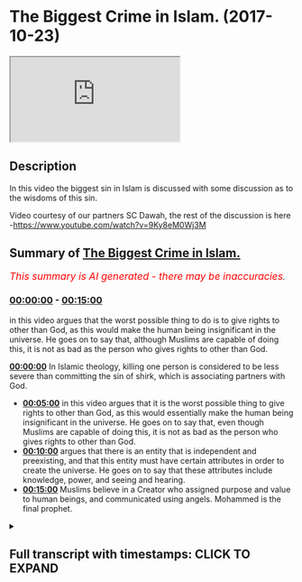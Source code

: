 # The Biggest Crime in Islam. (2017-10-23)

<iframe loading='lazy' src='https://www.youtube.com/embed/ko0eCW6Pwzs'></iframe>

## Description

In this video the biggest sin in Islam is discussed with some discussion as to the wisdoms of this sin. 

Video courtesy of our partners SC Dawah, the rest of the discussion is here -https://www.youtube.com/watch?v=9Ky8eM0Wj3M

## Summary of [The Biggest Crime in Islam.](https://www.youtube.com/watch?v=ko0eCW6Pwzs)


*<span style="color:red; font-size:125%">This summary is AI generated - there may be inaccuracies</span>. [](/)*

### [00:00:00](https://www.youtube.com/watch?v=ko0eCW6Pwzs&t=0) - [00:15:00](https://www.youtube.com/watch?v=ko0eCW6Pwzs&t=900)

in this video argues that the worst possible thing to do is to give rights to other than God, as this would make the human being insignificant in the universe. He goes on to say that, although Muslims are capable of doing this, it is not as bad as the person who gives rights to other than God.

**[00:00:00](https://www.youtube.com/watch?v=ko0eCW6Pwzs&t=0)** In Islamic theology, killing one person is considered to be less severe than committing the sin of shirk, which is associating partners with God.
* **[00:05:00](https://www.youtube.com/watch?v=ko0eCW6Pwzs&t=300)** in this video argues that it is the worst possible thing to give rights to other than God, as this would essentially make the human being insignificant in the universe. He goes on to say that, even though Muslims are capable of doing this, it is not as bad as the person who gives rights to other than God.
* **[00:10:00](https://www.youtube.com/watch?v=ko0eCW6Pwzs&t=600)** argues that there is an entity that is independent and preexisting, and that this entity must have certain attributes in order to create the universe. He goes on to say that these attributes include knowledge, power, and seeing and hearing.
* **[00:15:00](https://www.youtube.com/watch?v=ko0eCW6Pwzs&t=900)** Muslims believe in a Creator who assigned purpose and value to human beings, and communicated using angels. Mohammed is the final prophet.

<details><summary><h2>Full transcript with timestamps: CLICK TO EXPAND</h2></summary>

[0:00:00](https://youtu.be/ko0eCW6Pwzs?t=0) and I'll explain it I want to see your  
[0:00:02](https://youtu.be/ko0eCW6Pwzs?t=2) reaction okay from our perspective we  
[0:00:07](https://youtu.be/ko0eCW6Pwzs?t=7) were talking about value and we talked  
[0:00:09](https://youtu.be/ko0eCW6Pwzs?t=9) about more relativity and on atheism and  
[0:00:11](https://youtu.be/ko0eCW6Pwzs?t=11) naturalism how actually everything is  
[0:00:12](https://youtu.be/ko0eCW6Pwzs?t=12) relative and this is the this is the  
[0:00:14](https://youtu.be/ko0eCW6Pwzs?t=14) prevailing philosophical position of  
[0:00:18](https://youtu.be/ko0eCW6Pwzs?t=18) most post enlightenment post modernist  
[0:00:21](https://youtu.be/ko0eCW6Pwzs?t=21) philosophers like Nietzsche and Bertrand  
[0:00:24](https://youtu.be/ko0eCW6Pwzs?t=24) Russell and you know Jacques Derrida and  
[0:00:26](https://youtu.be/ko0eCW6Pwzs?t=26) others yeah we'll come back a little bit  
[0:00:29](https://youtu.be/ko0eCW6Pwzs?t=29) so in other words more relativity to  
[0:00:32](https://youtu.be/ko0eCW6Pwzs?t=32) suggest that you make your morality  
[0:00:33](https://youtu.be/ko0eCW6Pwzs?t=33) right you have you make your own purpose  
[0:00:35](https://youtu.be/ko0eCW6Pwzs?t=35) you make your morality with morality  
[0:00:36](https://youtu.be/ko0eCW6Pwzs?t=36) from an Islamic perspective we say that  
[0:00:40](https://youtu.be/ko0eCW6Pwzs?t=40) obviously God you know the old knowing  
[0:00:42](https://youtu.be/ko0eCW6Pwzs?t=42) feel powerful the all-wise he is the one  
[0:00:45](https://youtu.be/ko0eCW6Pwzs?t=45) who sets the standards he's the one who  
[0:00:47](https://youtu.be/ko0eCW6Pwzs?t=47) makes the morals for us the the most the  
[0:00:51](https://youtu.be/ko0eCW6Pwzs?t=51) most the worst sin the worst thing to do  
[0:00:56](https://youtu.be/ko0eCW6Pwzs?t=56) what's the murder wait what's going on  
[0:01:00](https://youtu.be/ko0eCW6Pwzs?t=60) worse than murder is this thing called  
[0:01:04](https://youtu.be/ko0eCW6Pwzs?t=64) [ __ ] and I'll tell you what it means  
[0:01:05](https://youtu.be/ko0eCW6Pwzs?t=65) shirk is the association of partners  
[0:01:08](https://youtu.be/ko0eCW6Pwzs?t=68) with God before I I want to say so I  
[0:01:11](https://youtu.be/ko0eCW6Pwzs?t=71) wanna make you a controversial statement  
[0:01:12](https://youtu.be/ko0eCW6Pwzs?t=72) first yeah I'm gonna make a  
[0:01:14](https://youtu.be/ko0eCW6Pwzs?t=74) controversial statement a ridiculous  
[0:01:15](https://youtu.be/ko0eCW6Pwzs?t=75) statement and then I'm gonna explain  
[0:01:17](https://youtu.be/ko0eCW6Pwzs?t=77) this table let's suppose that this is on  
[0:01:21](https://youtu.be/ko0eCW6Pwzs?t=81) Islamic theology yeah you come out from  
[0:01:23](https://youtu.be/ko0eCW6Pwzs?t=83) planet earth and there was this  
[0:01:25](https://youtu.be/ko0eCW6Pwzs?t=85) imaginary button yes but you're a Muslim  
[0:01:28](https://youtu.be/ko0eCW6Pwzs?t=88) so you pretend you're a Muslim is the  
[0:01:30](https://youtu.be/ko0eCW6Pwzs?t=90) imaginary button you press it the whole  
[0:01:32](https://youtu.be/ko0eCW6Pwzs?t=92) earth blows up and destroyed  
[0:01:36](https://youtu.be/ko0eCW6Pwzs?t=96) it's not a great button time right let's  
[0:01:39](https://youtu.be/ko0eCW6Pwzs?t=99) pretend that button exists you go now  
[0:01:41](https://youtu.be/ko0eCW6Pwzs?t=101) you're on the moon on Mars you go there  
[0:01:43](https://youtu.be/ko0eCW6Pwzs?t=103) button crazy button press the button  
[0:01:46](https://youtu.be/ko0eCW6Pwzs?t=106) everyone blows up you think that's the  
[0:01:49](https://youtu.be/ko0eCW6Pwzs?t=109) worst thing you can do to human beings  
[0:01:52](https://youtu.be/ko0eCW6Pwzs?t=112) and it is I mean from his own  
[0:01:53](https://youtu.be/ko0eCW6Pwzs?t=113) perspective killing one person is like  
[0:01:55](https://youtu.be/ko0eCW6Pwzs?t=115) killing the whole of humanity right it  
[0:01:57](https://youtu.be/ko0eCW6Pwzs?t=117) says in the Quran chapter 5 verse 32  
[0:01:59](https://youtu.be/ko0eCW6Pwzs?t=119) that killing one person's like killing  
[0:02:00](https://youtu.be/ko0eCW6Pwzs?t=120) the whole of humanity so killing murder  
[0:02:02](https://youtu.be/ko0eCW6Pwzs?t=122) is one of the high sins in Islam it's  
[0:02:04](https://youtu.be/ko0eCW6Pwzs?t=124) not like we don't appreciate murder we  
[0:02:06](https://youtu.be/ko0eCW6Pwzs?t=126) do appreciate it well the ridiculous  
[0:02:08](https://youtu.be/ko0eCW6Pwzs?t=128) statement I wanted to make to you as as  
[0:02:10](https://youtu.be/ko0eCW6Pwzs?t=130) follows do you know that button that you  
[0:02:13](https://youtu.be/ko0eCW6Pwzs?t=133) press in the murderer and all that stuff  
[0:02:14](https://youtu.be/ko0eCW6Pwzs?t=134) if someone had pressed that button and  
[0:02:17](https://youtu.be/ko0eCW6Pwzs?t=137) killed everyone and he was a Muslim it's  
[0:02:20](https://youtu.be/ko0eCW6Pwzs?t=140) less severe then doing this thing called  
[0:02:24](https://youtu.be/ko0eCW6Pwzs?t=144) [ __ ] it's less severe very severe very  
[0:02:28](https://youtu.be/ko0eCW6Pwzs?t=148) very severe no doubt but it's less  
[0:02:30](https://youtu.be/ko0eCW6Pwzs?t=150) severe than doing this think oh [ __ ]  
[0:02:31](https://youtu.be/ko0eCW6Pwzs?t=151) what is [ __ ] then the question I mean  
[0:02:35](https://youtu.be/ko0eCW6Pwzs?t=155) why should what is what is this thing  
[0:02:38](https://youtu.be/ko0eCW6Pwzs?t=158) that you're so gay you press that button  
[0:02:40](https://youtu.be/ko0eCW6Pwzs?t=160) what is it ok I'll tell you [ __ ]  
[0:02:47](https://youtu.be/ko0eCW6Pwzs?t=167) is when you give the rights we believe  
[0:02:49](https://youtu.be/ko0eCW6Pwzs?t=169) in God God the creator of the University  
[0:02:51](https://youtu.be/ko0eCW6Pwzs?t=171) their heavens and earth everything em  
[0:02:53](https://youtu.be/ko0eCW6Pwzs?t=173) they maintain at the sustaining cetera  
[0:02:56](https://youtu.be/ko0eCW6Pwzs?t=176) shift is when you give the rights of God  
[0:02:59](https://youtu.be/ko0eCW6Pwzs?t=179) to other god that's basically what are  
[0:03:02](https://youtu.be/ko0eCW6Pwzs?t=182) the rights of God the rights of God from  
[0:03:04](https://youtu.be/ko0eCW6Pwzs?t=184) the Islamic perspective are as follows  
[0:03:07](https://youtu.be/ko0eCW6Pwzs?t=187) first and foremost the attributes of God  
[0:03:09](https://youtu.be/ko0eCW6Pwzs?t=189) is as we know is all powerful all strong  
[0:03:12](https://youtu.be/ko0eCW6Pwzs?t=192) all-knowing etc I'll come to that I'll  
[0:03:19](https://youtu.be/ko0eCW6Pwzs?t=199) come to that can we can we put that into  
[0:03:21](https://youtu.be/ko0eCW6Pwzs?t=201) a locker a footnote yeah all right  
[0:03:23](https://youtu.be/ko0eCW6Pwzs?t=203) how can how is a good question I'll put  
[0:03:25](https://youtu.be/ko0eCW6Pwzs?t=205) that so footnote please remind me of it  
[0:03:28](https://youtu.be/ko0eCW6Pwzs?t=208) but let's presuppose he is all these  
[0:03:30](https://youtu.be/ko0eCW6Pwzs?t=210) things he's all-knowing all-powerful all  
[0:03:33](https://youtu.be/ko0eCW6Pwzs?t=213) everything yeah well powerful all loving  
[0:03:35](https://youtu.be/ko0eCW6Pwzs?t=215) all merciful most merciful except rap  
[0:03:38](https://youtu.be/ko0eCW6Pwzs?t=218) not what everything yes sir we have an  
[0:03:41](https://youtu.be/ko0eCW6Pwzs?t=221) exaggeration one of those things that  
[0:03:42](https://youtu.be/ko0eCW6Pwzs?t=222) just said most merciful most powerful  
[0:03:45](https://youtu.be/ko0eCW6Pwzs?t=225) most wise etc yeah now yeah omnipotent  
[0:03:50](https://youtu.be/ko0eCW6Pwzs?t=230) is all-powerful really yeah I'm Liberty  
[0:03:52](https://youtu.be/ko0eCW6Pwzs?t=232) means all-powerful okay omni-benevolent  
[0:03:55](https://youtu.be/ko0eCW6Pwzs?t=235) whatever okay the question would be this  
[0:03:59](https://youtu.be/ko0eCW6Pwzs?t=239) and I want you to remember that question  
[0:04:02](https://youtu.be/ko0eCW6Pwzs?t=242) I asked you before what makes the  
[0:04:04](https://youtu.be/ko0eCW6Pwzs?t=244) difference between a tree and a human  
[0:04:06](https://youtu.be/ko0eCW6Pwzs?t=246) being so why is it that if I cut down  
[0:04:07](https://youtu.be/ko0eCW6Pwzs?t=247) the tree now most of humanity would say  
[0:04:09](https://youtu.be/ko0eCW6Pwzs?t=249) that that's less of a crime than cutting  
[0:04:11](https://youtu.be/ko0eCW6Pwzs?t=251) a human being into two the reason why  
[0:04:14](https://youtu.be/ko0eCW6Pwzs?t=254) your subjective reasoning which I didn't  
[0:04:15](https://youtu.be/ko0eCW6Pwzs?t=255) disagree with yeah I agreed with it  
[0:04:17](https://youtu.be/ko0eCW6Pwzs?t=257) completely was that the tree has the  
[0:04:19](https://youtu.be/ko0eCW6Pwzs?t=259) intrinsic values yeah that that tree has  
[0:04:23](https://youtu.be/ko0eCW6Pwzs?t=263) are less superior than the intrinsic  
[0:04:26](https://youtu.be/ko0eCW6Pwzs?t=266) value that the human being has the human  
[0:04:28](https://youtu.be/ko0eCW6Pwzs?t=268) being has a higher level of attributes  
[0:04:32](https://youtu.be/ko0eCW6Pwzs?t=272) or the character and the character of  
[0:04:33](https://youtu.be/ko0eCW6Pwzs?t=273) the human being are superior to the tree  
[0:04:36](https://youtu.be/ko0eCW6Pwzs?t=276) therefore the human being has been  
[0:04:37](https://youtu.be/ko0eCW6Pwzs?t=277) allotted assigned more value by other  
[0:04:41](https://youtu.be/ko0eCW6Pwzs?t=281) human beings and is therefore more  
[0:04:42](https://youtu.be/ko0eCW6Pwzs?t=282) important than the tree okay we say the  
[0:04:46](https://youtu.be/ko0eCW6Pwzs?t=286) following  
[0:04:49](https://youtu.be/ko0eCW6Pwzs?t=289) what of what of an entity that has a  
[0:04:53](https://youtu.be/ko0eCW6Pwzs?t=293) value that cannot have a value higher  
[0:04:57](https://youtu.be/ko0eCW6Pwzs?t=297) than it let me say that one more time  
[0:05:00](https://youtu.be/ko0eCW6Pwzs?t=300) what off what of an entity that has a  
[0:05:04](https://youtu.be/ko0eCW6Pwzs?t=304) value that basically I'm not going to  
[0:05:08](https://youtu.be/ko0eCW6Pwzs?t=308) use the word unlimited or an infinite  
[0:05:10](https://youtu.be/ko0eCW6Pwzs?t=310) but can they cannot be a higher value  
[0:05:12](https://youtu.be/ko0eCW6Pwzs?t=312) than it yeah I say the only possible  
[0:05:18](https://youtu.be/ko0eCW6Pwzs?t=318) relationship and this is the Islamic  
[0:05:20](https://youtu.be/ko0eCW6Pwzs?t=320) thesis the only possible relationship  
[0:05:23](https://youtu.be/ko0eCW6Pwzs?t=323) you can have with that particular entity  
[0:05:25](https://youtu.be/ko0eCW6Pwzs?t=325) is one of ultimate obedience ultimate  
[0:05:29](https://youtu.be/ko0eCW6Pwzs?t=329) love ultimate love and ultimate fear let  
[0:05:35](https://youtu.be/ko0eCW6Pwzs?t=335) me say that one more time  
[0:05:39](https://youtu.be/ko0eCW6Pwzs?t=339) nothing is exactly exactly not only  
[0:05:46](https://youtu.be/ko0eCW6Pwzs?t=346) power we said knowledge and wisdom so  
[0:05:48](https://youtu.be/ko0eCW6Pwzs?t=348) all of your attributes that you have as  
[0:05:51](https://youtu.be/ko0eCW6Pwzs?t=351) I'm sure you are I knew as well very  
[0:05:53](https://youtu.be/ko0eCW6Pwzs?t=353) intelligent people right very clever  
[0:05:55](https://youtu.be/ko0eCW6Pwzs?t=355) people etc all of those all those  
[0:05:59](https://youtu.be/ko0eCW6Pwzs?t=359) characteristics that you have now  
[0:06:01](https://youtu.be/ko0eCW6Pwzs?t=361) basically imagine that those  
[0:06:02](https://youtu.be/ko0eCW6Pwzs?t=362) characteristics were that you can't get  
[0:06:05](https://youtu.be/ko0eCW6Pwzs?t=365) higher than them basically that you are  
[0:06:06](https://youtu.be/ko0eCW6Pwzs?t=366) the most powerful there's no one can  
[0:06:07](https://youtu.be/ko0eCW6Pwzs?t=367) touch you no one can beat you no one can  
[0:06:09](https://youtu.be/ko0eCW6Pwzs?t=369) no one knows more than you you know if  
[0:06:11](https://youtu.be/ko0eCW6Pwzs?t=371) you bring all of human beings not forget  
[0:06:13](https://youtu.be/ko0eCW6Pwzs?t=373) about this because sorry I'm going to  
[0:06:14](https://youtu.be/ko0eCW6Pwzs?t=374) throw it at all of human beings forget  
[0:06:16](https://youtu.be/ko0eCW6Pwzs?t=376) us we can score all of the human beings  
[0:06:18](https://youtu.be/ko0eCW6Pwzs?t=378) in the whole world we put them together  
[0:06:19](https://youtu.be/ko0eCW6Pwzs?t=379) and we have some kind of apparatus we  
[0:06:21](https://youtu.be/ko0eCW6Pwzs?t=381) have some kind of mechanism we have some  
[0:06:23](https://youtu.be/ko0eCW6Pwzs?t=383) kind of way of putting all those human  
[0:06:24](https://youtu.be/ko0eCW6Pwzs?t=384) beings intelligence together and  
[0:06:27](https://youtu.be/ko0eCW6Pwzs?t=387) aggregating all those are intelligent  
[0:06:29](https://youtu.be/ko0eCW6Pwzs?t=389) into one thumb yeah we all of those  
[0:06:33](https://youtu.be/ko0eCW6Pwzs?t=393) human beings would yet know would be  
[0:06:35](https://youtu.be/ko0eCW6Pwzs?t=395) closer to knowing nothing and then there  
[0:06:37](https://youtu.be/ko0eCW6Pwzs?t=397) would be no to knowing everything can  
[0:06:39](https://youtu.be/ko0eCW6Pwzs?t=399) you imagine the level of ignorance we  
[0:06:40](https://youtu.be/ko0eCW6Pwzs?t=400) have can you imagine the level of  
[0:06:43](https://youtu.be/ko0eCW6Pwzs?t=403) ignorance we have we are ignorant there  
[0:06:45](https://youtu.be/ko0eCW6Pwzs?t=405) are there's too much going on the  
[0:06:46](https://youtu.be/ko0eCW6Pwzs?t=406) universe they're literally 2/3 of the  
[0:06:48](https://youtu.be/ko0eCW6Pwzs?t=408) undersea that we have not explored yeah  
[0:06:52](https://youtu.be/ko0eCW6Pwzs?t=412) and this is planet Earth imagine the  
[0:06:54](https://youtu.be/ko0eCW6Pwzs?t=414) universe right that's human being I  
[0:06:58](https://youtu.be/ko0eCW6Pwzs?t=418) imagine an entity that has all knowledge  
[0:07:00](https://youtu.be/ko0eCW6Pwzs?t=420) he can hear all he's all seeing that is  
[0:07:04](https://youtu.be/ko0eCW6Pwzs?t=424) an entity we're saying is untouchable in  
[0:07:07](https://youtu.be/ko0eCW6Pwzs?t=427) that sense and that figurative sense of  
[0:07:09](https://youtu.be/ko0eCW6Pwzs?t=429) course yeah we're saying is that the  
[0:07:12](https://youtu.be/ko0eCW6Pwzs?t=432) only possible relationship you can have  
[0:07:14](https://youtu.be/ko0eCW6Pwzs?t=434) with such an entity is one whereby  
[0:07:16](https://youtu.be/ko0eCW6Pwzs?t=436) you're submissive to that entity you  
[0:07:18](https://youtu.be/ko0eCW6Pwzs?t=438) cannot have another that is the most  
[0:07:20](https://youtu.be/ko0eCW6Pwzs?t=440) that is the most appropriate in terms of  
[0:07:22](https://youtu.be/ko0eCW6Pwzs?t=442) a pro proceed that is the most  
[0:07:23](https://youtu.be/ko0eCW6Pwzs?t=443) appropriate relationship you can have  
[0:07:25](https://youtu.be/ko0eCW6Pwzs?t=445) with an entity in the same way as you  
[0:07:29](https://youtu.be/ko0eCW6Pwzs?t=449) would find killing that child an  
[0:07:33](https://youtu.be/ko0eCW6Pwzs?t=453) egregious transgression of the human  
[0:07:38](https://youtu.be/ko0eCW6Pwzs?t=458) rights of that child the case because of  
[0:07:43](https://youtu.be/ko0eCW6Pwzs?t=463) the intrinsic characteristics of that  
[0:07:45](https://youtu.be/ko0eCW6Pwzs?t=465) child  
[0:07:46](https://youtu.be/ko0eCW6Pwzs?t=466) we say is the same reason why should  
[0:07:49](https://youtu.be/ko0eCW6Pwzs?t=469) association of partners of God is the  
[0:07:53](https://youtu.be/ko0eCW6Pwzs?t=473) most egregious transgression or crime  
[0:07:57](https://youtu.be/ko0eCW6Pwzs?t=477) that anyone can make on anything in  
[0:08:00](https://youtu.be/ko0eCW6Pwzs?t=480) other words just like the child has  
[0:08:01](https://youtu.be/ko0eCW6Pwzs?t=481) rights the Creator the Creator has  
[0:08:03](https://youtu.be/ko0eCW6Pwzs?t=483) rights yeah so once someone realigns the  
[0:08:10](https://youtu.be/ko0eCW6Pwzs?t=490) appropriate relationship they should be  
[0:08:11](https://youtu.be/ko0eCW6Pwzs?t=491) having with the creator and they realign  
[0:08:14](https://youtu.be/ko0eCW6Pwzs?t=494) it to the creation we say that that is  
[0:08:16](https://youtu.be/ko0eCW6Pwzs?t=496) the worst possible realignment  
[0:08:23](https://youtu.be/ko0eCW6Pwzs?t=503) billions and billions of years time we  
[0:08:25](https://youtu.be/ko0eCW6Pwzs?t=505) have literally seen everything done  
[0:08:27](https://youtu.be/ko0eCW6Pwzs?t=507) everything whatsoever there's no illness  
[0:08:30](https://youtu.be/ko0eCW6Pwzs?t=510) there's no human beings are perfect we  
[0:08:33](https://youtu.be/ko0eCW6Pwzs?t=513) know everything let's see that  
[0:08:36](https://youtu.be/ko0eCW6Pwzs?t=516) what happens that we have all the  
[0:08:38](https://youtu.be/ko0eCW6Pwzs?t=518) knowledge in this why should we strive  
[0:08:41](https://youtu.be/ko0eCW6Pwzs?t=521) to get there what I'm saying to you is  
[0:08:44](https://youtu.be/ko0eCW6Pwzs?t=524) this that entity if we presupposes its  
[0:08:48](https://youtu.be/ko0eCW6Pwzs?t=528) existence is a it doesn't have an end  
[0:08:50](https://youtu.be/ko0eCW6Pwzs?t=530) right continues and we're saying that  
[0:08:53](https://youtu.be/ko0eCW6Pwzs?t=533) human being will never reach a point  
[0:08:55](https://youtu.be/ko0eCW6Pwzs?t=535) where knows everything by virtue of its  
[0:08:57](https://youtu.be/ko0eCW6Pwzs?t=537) insignificance on the universe this  
[0:09:00](https://youtu.be/ko0eCW6Pwzs?t=540) placement on the universal insignificant  
[0:09:02](https://youtu.be/ko0eCW6Pwzs?t=542) placement we will never be able to  
[0:09:04](https://youtu.be/ko0eCW6Pwzs?t=544) encompass all that which is around us  
[0:09:06](https://youtu.be/ko0eCW6Pwzs?t=546) for that reason we say that look when  
[0:09:11](https://youtu.be/ko0eCW6Pwzs?t=551) we're talking about that appropriate  
[0:09:13](https://youtu.be/ko0eCW6Pwzs?t=553) relationship now we'll go back to our  
[0:09:15](https://youtu.be/ko0eCW6Pwzs?t=555) analogy the ridiculous thing that we  
[0:09:17](https://youtu.be/ko0eCW6Pwzs?t=557) said that I know in secular the secular  
[0:09:18](https://youtu.be/ko0eCW6Pwzs?t=558) is it sounds like the most ridiculous  
[0:09:20](https://youtu.be/ko0eCW6Pwzs?t=560) thing you can ever say not killing one  
[0:09:23](https://youtu.be/ko0eCW6Pwzs?t=563) child killing all the children not  
[0:09:24](https://youtu.be/ko0eCW6Pwzs?t=564) killing one human killing all the humans  
[0:09:26](https://youtu.be/ko0eCW6Pwzs?t=566) press a button you litter on Mars press  
[0:09:28](https://youtu.be/ko0eCW6Pwzs?t=568) one button every human being blows up  
[0:09:30](https://youtu.be/ko0eCW6Pwzs?t=570) the whole planet Earth is is blown to  
[0:09:32](https://youtu.be/ko0eCW6Pwzs?t=572) smithereens yet we're saying for Muslims  
[0:09:36](https://youtu.be/ko0eCW6Pwzs?t=576) to do that it's one of the worst things  
[0:09:38](https://youtu.be/ko0eCW6Pwzs?t=578) you can possibly do right you know go to  
[0:09:40](https://youtu.be/ko0eCW6Pwzs?t=580) hell you know how dare you yeah well  
[0:09:44](https://youtu.be/ko0eCW6Pwzs?t=584) that is not as bad as the person giving  
[0:09:47](https://youtu.be/ko0eCW6Pwzs?t=587) the rights of God to other than good why  
[0:09:51](https://youtu.be/ko0eCW6Pwzs?t=591) now you might say what the hell are you  
[0:09:53](https://youtu.be/ko0eCW6Pwzs?t=593) talking about my friend what the hell  
[0:09:54](https://youtu.be/ko0eCW6Pwzs?t=594) are you saying the reason why is because  
[0:09:58](https://youtu.be/ko0eCW6Pwzs?t=598) the aggregate value of all of those  
[0:10:02](https://youtu.be/ko0eCW6Pwzs?t=602) human beings on that planet earth as we  
[0:10:04](https://youtu.be/ko0eCW6Pwzs?t=604) talked about value assignment this was a  
[0:10:06](https://youtu.be/ko0eCW6Pwzs?t=606) big theme of what we were talking myself  
[0:10:07](https://youtu.be/ko0eCW6Pwzs?t=607) the aggregate value of all those human  
[0:10:09](https://youtu.be/ko0eCW6Pwzs?t=609) beings combined on that planet Earth  
[0:10:11](https://youtu.be/ko0eCW6Pwzs?t=611) doesn't even amount to a drop in the  
[0:10:14](https://youtu.be/ko0eCW6Pwzs?t=614) ocean compared to the value of God  
[0:10:15](https://youtu.be/ko0eCW6Pwzs?t=615) therefore when we talk about God's value  
[0:10:19](https://youtu.be/ko0eCW6Pwzs?t=619) in a pro proceeded when it comes to the  
[0:10:21](https://youtu.be/ko0eCW6Pwzs?t=621) rights of God has a more severe  
[0:10:24](https://youtu.be/ko0eCW6Pwzs?t=624) implication as a deeper consequence has  
[0:10:29](https://youtu.be/ko0eCW6Pwzs?t=629) a higher ramification for that reason we  
[0:10:31](https://youtu.be/ko0eCW6Pwzs?t=631) say this  
[0:10:34](https://youtu.be/ko0eCW6Pwzs?t=634) we say that the most appropriate  
[0:10:37](https://youtu.be/ko0eCW6Pwzs?t=637) relationship to have with an entity that  
[0:10:39](https://youtu.be/ko0eCW6Pwzs?t=639) is all-powerful all-knowing we're  
[0:10:41](https://youtu.be/ko0eCW6Pwzs?t=641) hearing etc is that relationship of  
[0:10:43](https://youtu.be/ko0eCW6Pwzs?t=643) submission that's what Islam actually  
[0:10:45](https://youtu.be/ko0eCW6Pwzs?t=645) means Aslam is submission to one God and  
[0:10:49](https://youtu.be/ko0eCW6Pwzs?t=649) the biggest crime of humankind is to  
[0:10:52](https://youtu.be/ko0eCW6Pwzs?t=652) misappropriate that relationship and to  
[0:10:55](https://youtu.be/ko0eCW6Pwzs?t=655) assign the rights of God to other than  
[0:10:58](https://youtu.be/ko0eCW6Pwzs?t=658) God that's the biggest crime that's from  
[0:11:00](https://youtu.be/ko0eCW6Pwzs?t=660) my perspective the clearest thing I can  
[0:11:03](https://youtu.be/ko0eCW6Pwzs?t=663) say about the Islamic thesis did you get  
[0:11:06](https://youtu.be/ko0eCW6Pwzs?t=666) that now let's bring out the footnote  
[0:11:08](https://youtu.be/ko0eCW6Pwzs?t=668) you were saying how do we know that God  
[0:11:09](https://youtu.be/ko0eCW6Pwzs?t=669) is all-powerful or knowing or here in  
[0:11:11](https://youtu.be/ko0eCW6Pwzs?t=671) the essential how do we know that I say  
[0:11:13](https://youtu.be/ko0eCW6Pwzs?t=673) this let's go back to the dependency  
[0:11:15](https://youtu.be/ko0eCW6Pwzs?t=675) because we were talking about and their  
[0:11:17](https://youtu.be/ko0eCW6Pwzs?t=677) baby on the incubator  
[0:11:18](https://youtu.be/ko0eCW6Pwzs?t=678) we're talking about as well you've been  
[0:11:20](https://youtu.be/ko0eCW6Pwzs?t=680) being on a life machine right one theme  
[0:11:24](https://youtu.be/ko0eCW6Pwzs?t=684) that will always come back to when we're  
[0:11:27](https://youtu.be/ko0eCW6Pwzs?t=687) talking about these issues is  
[0:11:28](https://youtu.be/ko0eCW6Pwzs?t=688) contingency is dependency contingency is  
[0:11:30](https://youtu.be/ko0eCW6Pwzs?t=690) the penances right I say the following  
[0:11:35](https://youtu.be/ko0eCW6Pwzs?t=695) in the realm that we live in  
[0:11:37](https://youtu.be/ko0eCW6Pwzs?t=697) everything is contingent everything is  
[0:11:41](https://youtu.be/ko0eCW6Pwzs?t=701) dependent in the realm that we live in  
[0:11:44](https://youtu.be/ko0eCW6Pwzs?t=704) everything is dependent in the universe  
[0:11:47](https://youtu.be/ko0eCW6Pwzs?t=707) everything is dependent something is  
[0:11:49](https://youtu.be/ko0eCW6Pwzs?t=709) dependent upon something else  
[0:11:51](https://youtu.be/ko0eCW6Pwzs?t=711) give me an example of something other  
[0:11:52](https://youtu.be/ko0eCW6Pwzs?t=712) than that give me an example of one into  
[0:11:54](https://youtu.be/ko0eCW6Pwzs?t=714) the independent entity that lives within  
[0:11:57](https://youtu.be/ko0eCW6Pwzs?t=717) the universe and is with us now that we  
[0:11:59](https://youtu.be/ko0eCW6Pwzs?t=719) can point the finger at empirically  
[0:12:01](https://youtu.be/ko0eCW6Pwzs?t=721) Cianci there's nothing right everything  
[0:12:04](https://youtu.be/ko0eCW6Pwzs?t=724) in the universe is dependent upon  
[0:12:05](https://youtu.be/ko0eCW6Pwzs?t=725) something else the universe therefore  
[0:12:08](https://youtu.be/ko0eCW6Pwzs?t=728) and before I'm accused by some atheist  
[0:12:13](https://youtu.be/ko0eCW6Pwzs?t=733) of or someone of committing the value of  
[0:12:17](https://youtu.be/ko0eCW6Pwzs?t=737) composition because there is a fallacy  
[0:12:19](https://youtu.be/ko0eCW6Pwzs?t=739) called the valley of composition this is  
[0:12:20](https://youtu.be/ko0eCW6Pwzs?t=740) not this is not reasoning by composition  
[0:12:23](https://youtu.be/ko0eCW6Pwzs?t=743) this is an inductive type argument  
[0:12:26](https://youtu.be/ko0eCW6Pwzs?t=746) actually if you think about I'm looking  
[0:12:27](https://youtu.be/ko0eCW6Pwzs?t=747) at things that I can empirically see so  
[0:12:29](https://youtu.be/ko0eCW6Pwzs?t=749) this inductive reasoning I'm saying that  
[0:12:31](https://youtu.be/ko0eCW6Pwzs?t=751) here  
[0:12:33](https://youtu.be/ko0eCW6Pwzs?t=753) the universe itself must be dependent  
[0:12:36](https://youtu.be/ko0eCW6Pwzs?t=756) especially if you presuppose a beginning  
[0:12:37](https://youtu.be/ko0eCW6Pwzs?t=757) to the universe which is the prevailing  
[0:12:39](https://youtu.be/ko0eCW6Pwzs?t=759) theory in science okay if that is the  
[0:12:42](https://youtu.be/ko0eCW6Pwzs?t=762) case what is it dependent on that's the  
[0:12:46](https://youtu.be/ko0eCW6Pwzs?t=766) question and you continue going  
[0:12:47](https://youtu.be/ko0eCW6Pwzs?t=767) backwards so it's depended upon  
[0:12:49](https://youtu.be/ko0eCW6Pwzs?t=769) something else which is dependent it  
[0:12:51](https://youtu.be/ko0eCW6Pwzs?t=771) needs and it needs it requires a  
[0:12:54](https://youtu.be/ko0eCW6Pwzs?t=774) independent entity to say all of it  
[0:12:57](https://youtu.be/ko0eCW6Pwzs?t=777) that's what it requires forget about the  
[0:13:04](https://youtu.be/ko0eCW6Pwzs?t=784) world Allah Allah Arabic just means yeah  
[0:13:06](https://youtu.be/ko0eCW6Pwzs?t=786) just means that good  
[0:13:07](https://youtu.be/ko0eCW6Pwzs?t=787) that's what literally Allah just means  
[0:13:09](https://youtu.be/ko0eCW6Pwzs?t=789) that God it's just an Arabic word we  
[0:13:11](https://youtu.be/ko0eCW6Pwzs?t=791) Christians cool God Allah in Arabic  
[0:13:14](https://youtu.be/ko0eCW6Pwzs?t=794) Christian Arabs they cook God Allah Eli  
[0:13:17](https://youtu.be/ko0eCW6Pwzs?t=797) is very close to Allah Eli Eli Lema  
[0:13:19](https://youtu.be/ko0eCW6Pwzs?t=799) sabachthani my father's in the Bible you  
[0:13:22](https://youtu.be/ko0eCW6Pwzs?t=802) know God God why have you forsaken me  
[0:13:23](https://youtu.be/ko0eCW6Pwzs?t=803) Eli I let myself in aramaic eli the our  
[0:13:26](https://youtu.be/ko0eCW6Pwzs?t=806) make eli is very similar to the word  
[0:13:28](https://youtu.be/ko0eCW6Pwzs?t=808) allah now the point is this we're saying  
[0:13:34](https://youtu.be/ko0eCW6Pwzs?t=814) that there's an entity that came before  
[0:13:36](https://youtu.be/ko0eCW6Pwzs?t=816) the universe which is independent we  
[0:13:40](https://youtu.be/ko0eCW6Pwzs?t=820) asked ourselves what other attributes  
[0:13:41](https://youtu.be/ko0eCW6Pwzs?t=821) must this entity have had in order to  
[0:13:45](https://youtu.be/ko0eCW6Pwzs?t=825) bring rise to the universe to cause the  
[0:13:46](https://youtu.be/ko0eCW6Pwzs?t=826) universe unless someone says i don't  
[0:13:49](https://youtu.be/ko0eCW6Pwzs?t=829) believe in causation which is something  
[0:13:51](https://youtu.be/ko0eCW6Pwzs?t=831) some people say they throw all of the  
[0:13:53](https://youtu.be/ko0eCW6Pwzs?t=833) laws of logic out the window I'm beloved  
[0:13:54](https://youtu.be/ko0eCW6Pwzs?t=834) code that you find even if you don't  
[0:13:56](https://youtu.be/ko0eCW6Pwzs?t=836) believe in causation what must this  
[0:13:58](https://youtu.be/ko0eCW6Pwzs?t=838) entity have had in order to allow  
[0:14:00](https://youtu.be/ko0eCW6Pwzs?t=840) foreign for another entity which that is  
[0:14:03](https://youtu.be/ko0eCW6Pwzs?t=843) dependent upon this entity to exist they  
[0:14:07](https://youtu.be/ko0eCW6Pwzs?t=847) must have had knowledge no when you look  
[0:14:09](https://youtu.be/ko0eCW6Pwzs?t=849) at the fine-tuning of the universe and  
[0:14:12](https://youtu.be/ko0eCW6Pwzs?t=852) you look at all of the constants being  
[0:14:14](https://youtu.be/ko0eCW6Pwzs?t=854) completely finely tuned all of these  
[0:14:16](https://youtu.be/ko0eCW6Pwzs?t=856) things must require knowledge it must  
[0:14:20](https://youtu.be/ko0eCW6Pwzs?t=860) have had power no it must have high  
[0:14:22](https://youtu.be/ko0eCW6Pwzs?t=862) power because within our power  
[0:14:24](https://youtu.be/ko0eCW6Pwzs?t=864) it couldn't be interdependent it  
[0:14:26](https://youtu.be/ko0eCW6Pwzs?t=866) couldn't be independent or  
[0:14:27](https://youtu.be/ko0eCW6Pwzs?t=867) it must have had a seeing ability and  
[0:14:30](https://youtu.be/ko0eCW6Pwzs?t=870) hearing ability no because how could it  
[0:14:32](https://youtu.be/ko0eCW6Pwzs?t=872) visualize how could it sketch the plan  
[0:14:34](https://youtu.be/ko0eCW6Pwzs?t=874) as it were and bring it to existence so  
[0:14:37](https://youtu.be/ko0eCW6Pwzs?t=877) the things that we would were talking  
[0:14:39](https://youtu.be/ko0eCW6Pwzs?t=879) about the attributes of God are actually  
[0:14:41](https://youtu.be/ko0eCW6Pwzs?t=881) logically reasoned they're not illogical  
[0:14:44](https://youtu.be/ko0eCW6Pwzs?t=884) they are logically reasoned let me tell  
[0:14:46](https://youtu.be/ko0eCW6Pwzs?t=886) you something let me tell you something  
[0:14:48](https://youtu.be/ko0eCW6Pwzs?t=888) let me ask you something imagine now we  
[0:14:54](https://youtu.be/ko0eCW6Pwzs?t=894) walk in speaker's corner I'm being a  
[0:14:55](https://youtu.be/ko0eCW6Pwzs?t=895) hundred percent serious I'll be the  
[0:14:56](https://youtu.be/ko0eCW6Pwzs?t=896) hundred percent serious we're walking in  
[0:14:59](https://youtu.be/ko0eCW6Pwzs?t=899) a speaker's corner and we see a bowl  
[0:15:03](https://youtu.be/ko0eCW6Pwzs?t=903) hey Manawa what do we see we see a bowl  
[0:15:06](https://youtu.be/ko0eCW6Pwzs?t=906) a large bowl hovering okay hovering is  
[0:15:11](https://youtu.be/ko0eCW6Pwzs?t=911) in the middle here of speakers gone up  
[0:15:12](https://youtu.be/ko0eCW6Pwzs?t=912) with it a ball hovering would I say  
[0:15:18](https://youtu.be/ko0eCW6Pwzs?t=918) where did that ball come from what are  
[0:15:20](https://youtu.be/ko0eCW6Pwzs?t=920) you gonna say no idea is fine it's good  
[0:15:24](https://youtu.be/ko0eCW6Pwzs?t=924) fair enough  
[0:15:26](https://youtu.be/ko0eCW6Pwzs?t=926) what are you gonna say you know that  
[0:15:30](https://youtu.be/ko0eCW6Pwzs?t=930) ball came from nothing would you say  
[0:15:34](https://youtu.be/ko0eCW6Pwzs?t=934) that that ball came from nothing you  
[0:15:36](https://youtu.be/ko0eCW6Pwzs?t=936) never say that because we know that  
[0:15:38](https://youtu.be/ko0eCW6Pwzs?t=938) something cannot come from nothing okay  
[0:15:42](https://youtu.be/ko0eCW6Pwzs?t=942) good  
[0:15:43](https://youtu.be/ko0eCW6Pwzs?t=943) are we going to say that there are an  
[0:15:45](https://youtu.be/ko0eCW6Pwzs?t=945) infinite amount of balls and this is  
[0:15:47](https://youtu.be/ko0eCW6Pwzs?t=947) just one of them then that sound like a  
[0:15:50](https://youtu.be/ko0eCW6Pwzs?t=950) reasonable conclusion there's an  
[0:15:52](https://youtu.be/ko0eCW6Pwzs?t=952) infinite amount of balls and it's just  
[0:15:53](https://youtu.be/ko0eCW6Pwzs?t=953) one of them maybe you say no you know if  
[0:15:58](https://youtu.be/ko0eCW6Pwzs?t=958) I said listen the ball created itself  
[0:16:03](https://youtu.be/ko0eCW6Pwzs?t=963) you're gonna say it's not possible  
[0:16:04](https://youtu.be/ko0eCW6Pwzs?t=964) because you can't exist and not exist at  
[0:16:06](https://youtu.be/ko0eCW6Pwzs?t=966) the same time so you'd say about the  
[0:16:10](https://youtu.be/ko0eCW6Pwzs?t=970) board at the poll hello creator of some  
[0:16:11](https://youtu.be/ko0eCW6Pwzs?t=971) source an intelligent creator of some  
[0:16:14](https://youtu.be/ko0eCW6Pwzs?t=974) sorts does that sound like the most  
[0:16:16](https://youtu.be/ko0eCW6Pwzs?t=976) reasonable conclusion it does doesn't it  
[0:16:19](https://youtu.be/ko0eCW6Pwzs?t=979) let me tell you something today that  
[0:16:22](https://youtu.be/ko0eCW6Pwzs?t=982) board is the universe the universe that  
[0:16:24](https://youtu.be/ko0eCW6Pwzs?t=984) we live in is literally an expanding  
[0:16:26](https://youtu.be/ko0eCW6Pwzs?t=986) ball in space can you imagine the  
[0:16:30](https://youtu.be/ko0eCW6Pwzs?t=990) universe we live in now is an expanding  
[0:16:32](https://youtu.be/ko0eCW6Pwzs?t=992) ball in space the same options apply the  
[0:16:37](https://youtu.be/ko0eCW6Pwzs?t=997) same exact the same exact options apply  
[0:16:41](https://youtu.be/ko0eCW6Pwzs?t=1001) so we say the ball of the universe which  
[0:16:44](https://youtu.be/ko0eCW6Pwzs?t=1004) is expanding must have had a creator  
[0:16:48](https://youtu.be/ko0eCW6Pwzs?t=1008) must have had an intelligent force  
[0:16:50](https://youtu.be/ko0eCW6Pwzs?t=1010) behind it we call that intelligent force  
[0:16:52](https://youtu.be/ko0eCW6Pwzs?t=1012) Allah we do yeah we don't say it's  
[0:16:55](https://youtu.be/ko0eCW6Pwzs?t=1015) three-in-one entity we call it just is  
[0:16:56](https://youtu.be/ko0eCW6Pwzs?t=1016) one entity that created that does that  
[0:16:58](https://youtu.be/ko0eCW6Pwzs?t=1018) make sense  
[0:16:59](https://youtu.be/ko0eCW6Pwzs?t=1019) okay now the creator of that ball  
[0:17:04](https://youtu.be/ko0eCW6Pwzs?t=1024) assigned purpose for everything inside  
[0:17:06](https://youtu.be/ko0eCW6Pwzs?t=1026) of that ball all right and human beings  
[0:17:09](https://youtu.be/ko0eCW6Pwzs?t=1029) which he also created the assigned  
[0:17:11](https://youtu.be/ko0eCW6Pwzs?t=1031) purpose and gave them value and he also  
[0:17:15](https://youtu.be/ko0eCW6Pwzs?t=1035) gave the human being an ability to  
[0:17:17](https://youtu.be/ko0eCW6Pwzs?t=1037) recognize the ball to recognize him so  
[0:17:20](https://youtu.be/ko0eCW6Pwzs?t=1040) another world yeah an ability to  
[0:17:23](https://youtu.be/ko0eCW6Pwzs?t=1043) recognize him  
[0:17:26](https://youtu.be/ko0eCW6Pwzs?t=1046) then he reminded the human being he  
[0:17:30](https://youtu.be/ko0eCW6Pwzs?t=1050) reminded the human being using human  
[0:17:32](https://youtu.be/ko0eCW6Pwzs?t=1052) beings other human beings sending a  
[0:17:34](https://youtu.be/ko0eCW6Pwzs?t=1054) medium which we call an angel  
[0:17:37](https://youtu.be/ko0eCW6Pwzs?t=1057) wait a minute it's in this fairy tale  
[0:17:38](https://youtu.be/ko0eCW6Pwzs?t=1058) this mythology talking about angels now  
[0:17:41](https://youtu.be/ko0eCW6Pwzs?t=1061) my friend no no hold on yes it's a  
[0:17:45](https://youtu.be/ko0eCW6Pwzs?t=1065) metaphysical reality and angels a  
[0:17:47](https://youtu.be/ko0eCW6Pwzs?t=1067) metaphysical reality I believe is a  
[0:17:48](https://youtu.be/ko0eCW6Pwzs?t=1068) metaphysical construct religious  
[0:17:49](https://youtu.be/ko0eCW6Pwzs?t=1069) construct which we can't see your touch  
[0:17:51](https://youtu.be/ko0eCW6Pwzs?t=1071) over here but just because you can't see  
[0:17:53](https://youtu.be/ko0eCW6Pwzs?t=1073) something secular is once again when  
[0:17:55](https://youtu.be/ko0eCW6Pwzs?t=1075) they hear the words angel I know how it  
[0:17:57](https://youtu.be/ko0eCW6Pwzs?t=1077) feels  
[0:17:57](https://youtu.be/ko0eCW6Pwzs?t=1077) yeah when you hear the word angels or  
[0:17:59](https://youtu.be/ko0eCW6Pwzs?t=1079) Devils or sometimes I don't believe in  
[0:18:00](https://youtu.be/ko0eCW6Pwzs?t=1080) that angels no man we've already  
[0:18:02](https://youtu.be/ko0eCW6Pwzs?t=1082) dispelled all of those kind of things in  
[0:18:05](https://youtu.be/ko0eCW6Pwzs?t=1085) there in the Enlightenment period don't  
[0:18:07](https://youtu.be/ko0eCW6Pwzs?t=1087) bring me back to these angels and devils  
[0:18:09](https://youtu.be/ko0eCW6Pwzs?t=1089) hold on I know I know I know you've  
[0:18:12](https://youtu.be/ko0eCW6Pwzs?t=1092) heard this before call them what you  
[0:18:15](https://youtu.be/ko0eCW6Pwzs?t=1095) call them they're angels yeah  
[0:18:17](https://youtu.be/ko0eCW6Pwzs?t=1097) these angels these mediums communicated  
[0:18:22](https://youtu.be/ko0eCW6Pwzs?t=1102) who have selected human beings are for  
[0:18:24](https://youtu.be/ko0eCW6Pwzs?t=1104) time we believe that connected with many  
[0:18:28](https://youtu.be/ko0eCW6Pwzs?t=1108) human beings all of which told the  
[0:18:31](https://youtu.be/ko0eCW6Pwzs?t=1111) people the same message which was to  
[0:18:34](https://youtu.be/ko0eCW6Pwzs?t=1114) basically submit to the intelligence  
[0:18:37](https://youtu.be/ko0eCW6Pwzs?t=1117) behind the creating of the board for the  
[0:18:39](https://youtu.be/ko0eCW6Pwzs?t=1119) reason we talked about before it's the  
[0:18:41](https://youtu.be/ko0eCW6Pwzs?t=1121) most appropriate relationship we can  
[0:18:42](https://youtu.be/ko0eCW6Pwzs?t=1122) have with that creator is to to submit  
[0:18:45](https://youtu.be/ko0eCW6Pwzs?t=1125) to them that crater that's the only  
[0:18:47](https://youtu.be/ko0eCW6Pwzs?t=1127) relationship and only then will you find  
[0:18:49](https://youtu.be/ko0eCW6Pwzs?t=1129) peace and tranquility yeah you will not  
[0:18:51](https://youtu.be/ko0eCW6Pwzs?t=1131) find peace and tranquillity doing your  
[0:18:53](https://youtu.be/ko0eCW6Pwzs?t=1133) own thing or trying to find your own  
[0:18:54](https://youtu.be/ko0eCW6Pwzs?t=1134) purpose that is the message of the  
[0:18:58](https://youtu.be/ko0eCW6Pwzs?t=1138) prophets all of them so we believe in  
[0:19:00](https://youtu.be/ko0eCW6Pwzs?t=1140) Jesus so we believe in Abraham we  
[0:19:01](https://youtu.be/ko0eCW6Pwzs?t=1141) believe in Moses the final prophet we  
[0:19:04](https://youtu.be/ko0eCW6Pwzs?t=1144) believe is Mohammed yeah who came to the  
[0:19:06](https://youtu.be/ko0eCW6Pwzs?t=1146) Arabs but also to all of human kidney or  
[0:19:07](https://youtu.be/ko0eCW6Pwzs?t=1147) human beings yep  
[0:19:11](https://youtu.be/ko0eCW6Pwzs?t=1151) now does that make sense okay so that's  
[0:19:14](https://youtu.be/ko0eCW6Pwzs?t=1154) the best that's what we believe in  
[0:19:17](https://youtu.be/ko0eCW6Pwzs?t=1157) that's why we're Muslims yeah but it's  
[0:19:20](https://youtu.be/ko0eCW6Pwzs?t=1160) not just that it's not just the fact  
[0:19:22](https://youtu.be/ko0eCW6Pwzs?t=1162) that we believe in that we believe in  
[0:19:25](https://youtu.be/ko0eCW6Pwzs?t=1165) that all of the prophets that came to  
[0:19:28](https://youtu.be/ko0eCW6Pwzs?t=1168) their respective people's came with two  
[0:19:30](https://youtu.be/ko0eCW6Pwzs?t=1170) things a message which was the same  
[0:19:32](https://youtu.be/ko0eCW6Pwzs?t=1172) message of the soul journal and some  
[0:19:34](https://youtu.be/ko0eCW6Pwzs?t=1174) kind of evidence base and the evidence  
[0:19:37](https://youtu.be/ko0eCW6Pwzs?t=1177) base is different depending on the  
[0:19:39](https://youtu.be/ko0eCW6Pwzs?t=1179) prophet and depending on the customs of  
[0:19:41](https://youtu.be/ko0eCW6Pwzs?t=1181) the people so for example Moses he split  
[0:19:44](https://youtu.be/ko0eCW6Pwzs?t=1184) the sea we believe in this yeah we  
[0:19:46](https://youtu.be/ko0eCW6Pwzs?t=1186) believe that Moses split the sea Jesus  
[0:19:48](https://youtu.be/ko0eCW6Pwzs?t=1188) killed the day erased  
[0:19:49](https://youtu.be/ko0eCW6Pwzs?t=1189) Roza debt with God's permission he cured  
[0:19:51](https://youtu.be/ko0eCW6Pwzs?t=1191) the blind with God's permission we  
[0:19:52](https://youtu.be/ko0eCW6Pwzs?t=1192) believe in are those things we don't  
[0:19:54](https://youtu.be/ko0eCW6Pwzs?t=1194) disbelieve in those things  
[0:19:55](https://youtu.be/ko0eCW6Pwzs?t=1195) we don't believe that he was going on  
[0:19:56](https://youtu.be/ko0eCW6Pwzs?t=1196) the Son of God we don't believe that  
[0:19:57](https://youtu.be/ko0eCW6Pwzs?t=1197) yeah but we believe that he was the  
[0:19:59](https://youtu.be/ko0eCW6Pwzs?t=1199) Messiah and  
</details>